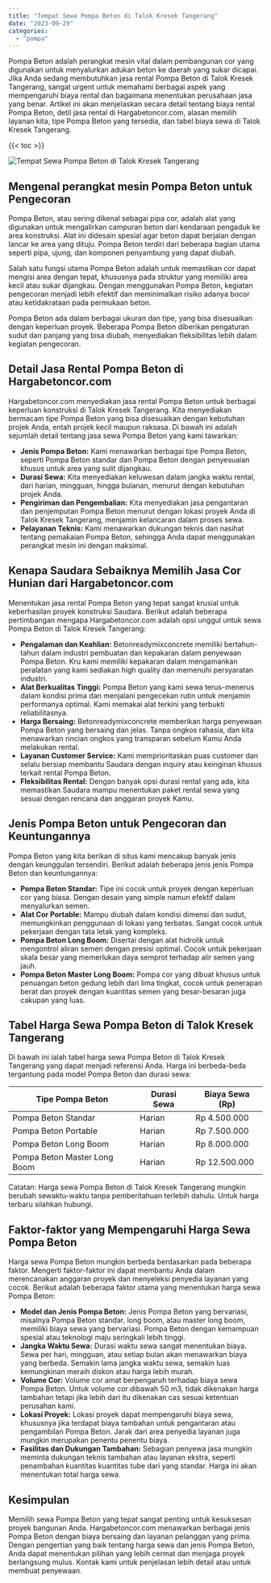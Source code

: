 ```yaml
---
title: "Tempat Sewa Pompa Beton di Talok Kresek Tangerang"
date: "2023-09-29"
categories: 
  - "pompa"
---
```




Pompa Beton adalah perangkat mesin vital dalam pembangunan cor yang digunakan untuk menyalurkan adukan beton ke daerah yang sukar dicapai. Jika Anda sedang membutuhkan jasa rental Pompa Beton di Talok Kresek Tangerang, sangat urgent untuk memahami berbagai aspek yang mempengaruhi biaya rental dan bagaimana menentukan perusahaan jasa yang benar. Artikel ini akan menjelaskan secara detail tentang biaya rental Pompa Beton, detil jasa rental di Hargabetoncor.com, alasan memilih layanan kita, tipe Pompa Beton yang tersedia, dan tabel biaya sewa di Talok Kresek Tangerang.

{{< toc >}}

![Tempat Sewa Pompa Beton di Talok Kresek Tangerang](https://hargareadymixid.github.io/pompa/concrete-pump%20(14).png)

## Mengenal perangkat mesin Pompa Beton untuk Pengecoran

Pompa Beton, atau sering dikenal sebagai pipa cor, adalah alat yang digunakan untuk mengalirkan campuran beton dari kendaraan pengaduk ke area konstruksi. Alat ini didesain spesial agar beton dapat berjalan dengan lancar ke area yang dituju. Pompa Beton terdiri dari beberapa bagian utama seperti pipa, ujung, dan komponen penyambung yang dapat diubah.

Salah satu fungsi utama Pompa Beton adalah untuk memastikan cor dapat mengisi area dengan tepat, khususnya pada struktur yang memiliki area kecil atau sukar dijangkau. Dengan menggunakan Pompa Beton, kegiatan pengecoran menjadi lebih efektif dan meminimalkan risiko adanya bocor atau ketidakrataan pada permukaan beton.

Pompa Beton ada dalam berbagai ukuran dan tipe, yang bisa disesuaikan dengan keperluan proyek. Beberapa Pompa Beton diberikan pengaturan sudut dan panjang yang bisa diubah, menyediakan fleksibilitas lebih dalam kegiatan pengecoran.

## Detail Jasa Rental Pompa Beton di Hargabetoncor.com

Hargabetoncor.com menyediakan jasa rental Pompa Beton untuk berbagai keperluan konstruksi di Talok Kresek Tangerang. Kita menyediakan bermacam tipe Pompa Beton yang bisa disesuaikan dengan kebutuhan projek Anda, entah projek kecil maupun raksasa. Di bawah ini adalah sejumlah detail tentang jasa sewa Pompa Beton yang kami tawarkan:

- **Jenis Pompa Beton:** Kami menawarkan berbagai tipe Pompa Beton, seperti Pompa Beton standar dan Pompa Beton dengan penyesuaian khusus untuk area yang sulit dijangkau.
- **Durasi Sewa:** Kita menyediakan keluwesan dalam jangka waktu rental, dari harian, mingguan, hingga bulanan, menurut dengan kebutuhan projek Anda.
- **Pengiriman dan Pengembalian:** Kita menyediakan jasa pengantaran dan penjemputan Pompa Beton menurut dengan lokasi proyek Anda di Talok Kresek Tangerang, menjamin kelancaran dalam proses sewa.
- **Pelayanan Teknis:** Kami menawarkan dukungan teknis dan nasihat tentang pemakaian Pompa Beton, sehingga Anda dapat menggunakan perangkat mesin ini dengan maksimal.

## Kenapa Saudara Sebaiknya Memilih Jasa Cor Hunian dari Hargabetoncor.com

Menentukan jasa rental Pompa Beton yang tepat sangat krusial untuk keberhasilan proyek konstruksi Saudara. Berikut adalah beberapa pertimbangan mengapa Hargabetoncor.com adalah opsi unggul untuk sewa Pompa Beton di Talok Kresek Tangerang:

- **Pengalaman dan Keahlian:** Betonreadymixconcrete memiliki bertahun-tahun dalam industri pembuatan dan kepakaran dalam penyewaan Pompa Beton. Kru kami memiliki kepakaran dalam mengamankan peralatan yang kami sediakan high quality dan memenuhi persyaratan industri.
- **Alat Berkualitas Tinggi:** Pompa Beton yang kami sewa terus-menerus dalam kondisi prima dan menjalani pengecekan rutin untuk menjamin performanya optimal. Kami memakai alat terkini yang terbukti reliabilitasnya.
- **Harga Bersaing:** Betonreadymixconcrete memberikan harga penyewaan Pompa Beton yang bersaing dan jelas. Tanpa ongkos rahasia, dan kita menawarkan rincian ongkos yang transparan sebelum Kamu Anda melakukan rental.
- **Layanan Customer Service:** Kami memprioritaskan puas customer dan selalu bersiap membantu Saudara dengan inquiry atau keinginan khusus terkait rental Pompa Beton.
- **Fleksibilitas Rental:** Dengan banyak opsi durasi rental yang ada, kita memastikan Saudara mampu menentukan paket rental sewa yang sesuai dengan rencana dan anggaran proyek Kamu.

## Jenis Pompa Beton untuk Pengecoran dan Keuntungannya

Pompa Beton yang kita berikan di situs kami mencakup banyak jenis dengan keunggulan tersendiri. Berikut adalah beberapa jenis jenis Pompa Beton dan keuntungannya:

- **Pompa Beton Standar:** Tipe ini cocok untuk proyek dengan keperluan cor yang biasa. Dengan desain yang simple namun efektif dalam menyalurkan semen.
- **Alat Cor Portable:** Mampu diubah dalam kondisi dimensi dan sudut, memungkinkan penggunaan di lokasi yang terbatas. Sangat cocok untuk pekerjaan dengan tata letak yang kompleks.
- **Pompa Beton Long Boom:** Disertai dengan alat hidrolik untuk mengontrol aliran semen dengan presisi optimal. Cocok untuk pekerjaan skala besar yang memerlukan daya semprot terhadap alir semen yang jauh.
- **Pompa Beton Master Long Boom:** Pompa cor yang dibuat khusus untuk penuangan beton gedung lebih dari lima tingkat, cocok untuk penerapan berat dan proyek dengan kuantitas semen yang besar-besaran juga cakupan yang luas.

## Tabel Harga Sewa Pompa Beton di Talok Kresek Tangerang

Di bawah ini ialah tabel harga sewa Pompa Beton di Talok Kresek Tangerang yang dapat menjadi referensi Anda. Harga ini berbeda-beda tergantung pada model Pompa Beton dan durasi sewa:

| Tipe Pompa Beton | Durasi Sewa | Biaya Sewa (Rp) |
| --- | --- | --- |
| Pompa Beton Standar | Harian | Rp 4.500.000 |
| Pompa Beton Portable | Harian | Rp 7.500.000 |
| Pompa Beton Long Boom | Harian | Rp 8.000.000 |
| Pompa Beton Master Long Boom | Harian | Rp 12.500.000 |

Catatan: Harga sewa Pompa Beton di Talok Kresek Tangerang mungkin berubah sewaktu-waktu tanpa pemberitahuan terlebih dahulu. Untuk harga terbaru silahkan hubungi.

## Faktor-faktor yang Mempengaruhi Harga Sewa Pompa Beton

Harga sewa Pompa Beton mungkin berbeda berdasarkan pada beberapa faktor. Mengerti faktor-faktor ini dapat membantu Anda dalam merencanakan anggaran proyek dan menyeleksi penyedia layanan yang cocok. Berikut adalah beberapa faktor utama yang menentukan harga sewa Pompa Beton:

- **Model dan Jenis Pompa Beton:** Jenis Pompa Beton yang bervariasi, misalnya Pompa Beton standar, long boom, atau master long boom, memiliki biaya sewa yang bervariasi. Pompa Beton dengan kemampuan spesial atau teknologi maju seringkali lebih tinggi.
- **Jangka Waktu Sewa:** Durasi waktu sewa sangat menentukan biaya. Sewa per hari, mingguan, atau setiap bulan akan menawarkan biaya yang berbeda. Semakin lama jangka waktu sewa, semakin luas kemungkinan meraih diskon atau harga lebih murah.
- **Volume Cor:** Volume cor amat berpengaruh terhadap biaya sewa Pompa Beton. Untuk volume cor dibawah 50 m3, tidak dikenakan harga tambahan tetapi jika lebih dari itu dikenakan cas sesuai ketentuan perusahan kami.
- **Lokasi Proyek:** Lokasi proyek dapat mempengaruhi biaya sewa, khususnya jika terdapat biaya tambahan untuk pengantaran atau pengambilan Pompa Beton. Jarak dari area penyedia layanan juga mungkin merupakan penentu penentu biaya.
- **Fasilitas dan Dukungan Tambahan:** Sebagian penyewa jasa mungkin meminta dukungan teknis tambahan atau layanan ekstra, seperti penambahan kuantitas kuantitas tube dari yang standar. Harga ini akan menentukan total harga sewa.

## Kesimpulan

Memilih sewa Pompa Beton yang tepat sangat penting untuk kesuksesan proyek bangunan Anda. Hargabetoncor.com menawarkan berbagai jenis Pompa Beton dengan biaya bersaing dan layanan pelanggan yang prima. Dengan pengertian yang baik tentang harga sewa dan jenis Pompa Beton, Anda dapat menentukan pilihan yang lebih cermat dan menjaga proyek berlangsung mulus. Kontak kami untuk penjelasan lebih detail atau untuk membuat penyewaan.
